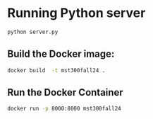 # Running Python server

```bash
python server.py
```

## Build the Docker image:

```bash
docker build  -t mst300fall24 .
```

## Run the Docker Container

```bash
docker run -p 8000:8000 mst300fall24
```